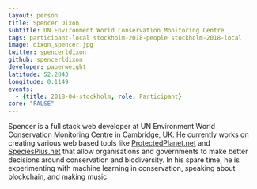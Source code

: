 ```yaml
---
layout: person
title: Spencer Dixon
subtitle: UN Environment World Conservation Monitoring Centre
tags: participant-local stockholm-2018-people stockholm-2018-local
image: dixon_spencer.jpg
twitter: spencerldixon
github: spencerldixon
developer: paperweight
latitude: 52.2043
longitude: 0.1149
events:
  - {title: 2018-04-stockholm, role: Participant}
core: "FALSE"
---
```

Spencer is a full stack web developer at UN Environment World Conservation Monitoring Centre in Cambridge, UK. He currently works on creating various web based tools like <a href="https://protectedplanet.net" target="_blank" rel="noopener">ProtectedPlanet.net</a> and <a href="https://speciesplus.net" target="_blank" rel="noopener">SpeciesPlus.net</a> that allow organisations and governments to make better decisions around conservation and biodiversity. In his spare time, he is experimenting with machine learning in conservation, speaking about blockchain, and making music.